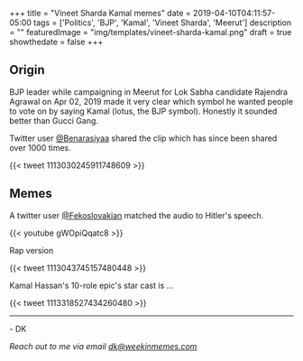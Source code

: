 +++
title = "Vineet Sharda Kamal memes"
date = 2019-04-10T04:11:57-05:00
tags = ['Politics', 'BJP', 'Kamal', 'Vineet Sharda', 'Meerut']
description = ""
featuredImage = "img/templates/vineet-sharda-kamal.png"
draft = true
showthedate = false
+++

## Origin
BJP leader while campaigning in Meerut for Lok Sabha candidate Rajendra Agrawal on Apr 02, 2019 made it very clear which symbol he wanted people to vote on by saying Kamal (lotus, the BJP symbol). Honestly it sounded better than Gucci Gang.
<!--more-->

Twitter user [@Benarasiyaa](https://twitter.com/Benarasiyaa) shared the clip which has since been shared over 1000 times. 

{{< tweet 1113030245911748609 >}}

## Memes

A twitter user [@Fekoslovakian](https://twitter.com/Fekoslovakian/) matched the audio to Hitler's speech.

{{< youtube gWOpiQqatc8 >}}

Rap version

{{< tweet 1113043745157480448 >}}


Kamal Hassan's 10-role epic's star cast is ...

{{< tweet 1113318527434260480 >}}

---
\- DK

*Reach out to me via email dk@weekinmemes.com*